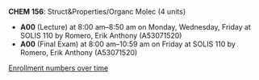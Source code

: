 **CHEM 156**: Struct&Properties/Organc Molec (4 units)

- **A00** (Lecture) at 8:00 am–8:50 am on Monday, Wednesday, Friday at SOLIS 110 by Romero, Erik Anthony (A53071520)
- **A00** (Final Exam) at 8:00 am–10:59 am on Friday at SOLIS 110 by Romero, Erik Anthony (A53071520)

[Enrollment numbers over time](./CHEM156.tsv)

